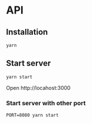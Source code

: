 # API

## Installation
```
yarn
```

## Start server
```
yarn start
```

Open http://locahost:3000

### Start server with other port
```
PORT=8080 yarn start
```
